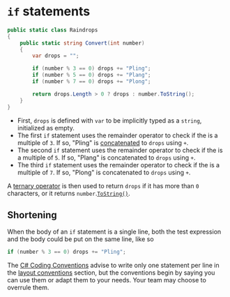 # `if` statements

```csharp
public static class Raindrops
{
    public static string Convert(int number)
    {
        var drops = "";

        if (number % 3 == 0) drops += "Pling";
        if (number % 5 == 0) drops += "Plang";
        if (number % 7 == 0) drops += "Plong";

        return drops.Length > 0 ? drops : number.ToString();
    }
}
```

- First, `drops` is defined with `var` to be implicitly typed as a `string`, initialized as empty.
- The first `if` statement uses the remainder operator to check if the is a multiple of `3`.
  If so, "Pling" is [concatenated][concatenate] to `drops` using `+`.
- The second `if` statement uses the remainder operator to check if the is a multiple of `5`.
  If so, "Plang" is concatenated to `drops` using `+`.
- The third `if` statement uses the remainder operator to check if the is a multiple of `7`.
  If so, "Plong" is concatenated to `drops` using `+`.

A [ternary operator][ternary] is then used to return `drops` if it has more than `0` characters,
or it returns `number`.[`ToString()`][tostring].

## Shortening

When the body of an `if` statement is a single line, both the test expression and the body could be put on the same line, like so

```csharp
if (number % 3 == 0) drops += "Pling";
```

The [C# Coding Conventions][coding-conventions] advise to write only one statement per line in the [layout conventions][layout-conventions] section,
but the conventions begin by saying you can use them or adapt them to your needs.
Your team may choose to overrule them.

[var]: https://learn.microsoft.com/en-us/dotnet/csharp/language-reference/statements/declarations
[coding-conventions]: https://learn.microsoft.com/en-us/dotnet/csharp/fundamentals/coding-style/coding-conventions
[layout-conventions]: https://learn.microsoft.com/en-us/dotnet/csharp/fundamentals/coding-style/coding-conventions#layout-conventions
[concatenate]: https://learn.microsoft.com/en-us/dotnet/csharp/how-to/concatenate-multiple-strings
[ternary]: https://learn.microsoft.com/en-us/dotnet/csharp/language-reference/operators/conditional-operator
[tostring]: https://learn.microsoft.com/en-us/dotnet/api/system.object.tostring
